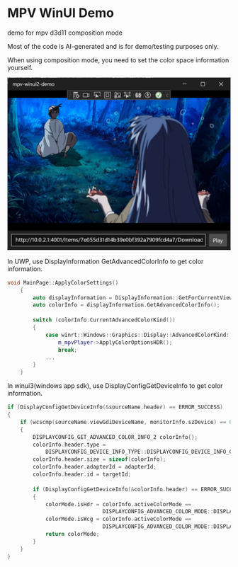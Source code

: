 # MPV WinUI Demo

demo for mpv d3d11 composition mode

Most of the code is AI-generated and is for demo/testing purposes only.

When using composition mode, you need to set the color space information yourself.

<img src="https://raw.githubusercontent.com/ikas-mc/mpv-winui-demo/main/screenshots/winui.png" width=563 >

In UWP, use DisplayInformation GetAdvancedColorInfo to get color information.

```c++
void MainPage::ApplyColorSettings()
    {
        auto displayInformation = DisplayInformation::GetForCurrentView();
        auto colorInfo = displayInformation.GetAdvancedColorInfo();

        switch (colorInfo.CurrentAdvancedColorKind())
        {
            case winrt::Windows::Graphics::Display::AdvancedColorKind::HighDynamicRange:
                m_mpvPlayer->ApplyColorOptionsHDR();
                break;
            ...
        }
    }

```

In winui3(windows app sdk), use DisplayConfigGetDeviceInfo to get color information.
``` c++
if (DisplayConfigGetDeviceInfo(&sourceName.header) == ERROR_SUCCESS)
{
    if (wcscmp(sourceName.viewGdiDeviceName, monitorInfo.szDevice) == 0)
    {
        DISPLAYCONFIG_GET_ADVANCED_COLOR_INFO_2 colorInfo{};
        colorInfo.header.type =
            DISPLAYCONFIG_DEVICE_INFO_TYPE::DISPLAYCONFIG_DEVICE_INFO_GET_ADVANCED_COLOR_INFO_2;
        colorInfo.header.size = sizeof(colorInfo);
        colorInfo.header.adapterId = adapterId;
        colorInfo.header.id = targetId;

        if (DisplayConfigGetDeviceInfo(&colorInfo.header) == ERROR_SUCCESS)
        {
            colorMode.isHdr = colorInfo.activeColorMode ==
                              DISPLAYCONFIG_ADVANCED_COLOR_MODE::DISPLAYCONFIG_ADVANCED_COLOR_MODE_HDR;
            colorMode.isWcg = colorInfo.activeColorMode ==
                              DISPLAYCONFIG_ADVANCED_COLOR_MODE::DISPLAYCONFIG_ADVANCED_COLOR_MODE_WCG;
            return colorMode;
        }
    }
}

```

